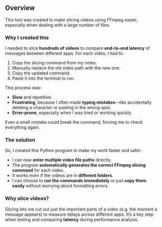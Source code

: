 ## Overview
This tool was created to make slicing videos using FFmpeg easier, especially when dealing with a large number of files.

### Why I created this
I needed to slice **hundreds of videos** to compare **end-to-end latency** of messages between different apps. For each video, I had to:

1. Copy the slicing command from my notes.
2. Manually replace the old video path with the new one.
3. Copy the updated command.
4. Paste it into the terminal to run.

This process was:
- **Slow** and repetitive.
- **Frustrating**, because I often made **typing mistakes**—like accidentally deleting a character or pasting in the wrong spot.
- **Error-prone**, especially when I was tired or working quickly.

Even a small mistake could break the command, forcing me to check everything again.

### The solution
So, I created this Python program to make my work faster and safer:
- I can now **enter multiple video file paths** directly.
- The program **automatically generates the correct FFmpeg slicing command** for each video.
- It works even if the videos are in **different folders**.
- I can choose to **run the commands immediately** or just **copy them easily** without worrying about formatting errors.

### Why slice videos?
Slicing lets me cut out just the important parts of a video (e.g. the moment a message appears) to measure delays across different apps. It’s a key step when testing and comparing **latency** during performance analysis.


